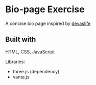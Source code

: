 # Bio-page Exercise

A concise bio page inspired by [devaslife](https://www.youtube.com/watch?v=u71pHOyvBp0)

## Built with
HTML, CSS, JavaScript

Libraries:
- three.js (dependency)
- vanta.js

